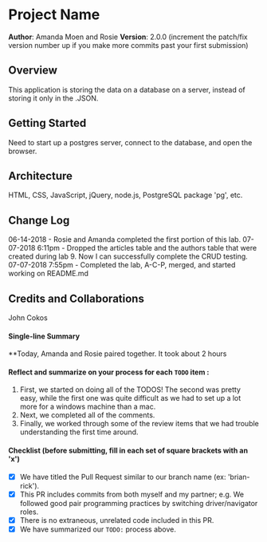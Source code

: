# Project Name

**Author**: Amanda Moen and Rosie
**Version**: 2.0.0 (increment the patch/fix version number up if you make more commits past your first submission)

## Overview
This application is storing the data on a database on a server, instead of storing it only in the .JSON.

## Getting Started
Need to start up a postgres server, connect to the database, and open the browser.

## Architecture
HTML, CSS, JavaScript, jQuery, node.js, PostgreSQL package 'pg', etc.

## Change Log
06-14-2018 - Rosie and Amanda completed the first portion of this lab.
07-07-2018 6:11pm - Dropped the articles table and the authors table that were created during lab 9.  Now I can successfully complete the CRUD testing.
07-07-2018 7:55pm - Completed the lab, A-C-P, merged, and started working on README.md

## Credits and Collaborations
John Cokos


#### Single-line Summary
**Today, Amanda and Rosie paired together. It took about 2 hours

#### Reflect and summarize on your process for each `TODO` item :  
 1. First, we started on doing all of the TODOS! The second was pretty easy, while the first one was quite difficult as we had to set up a lot more for a windows machine than a mac.
 2. Next, we completed all of the comments.
 3. Finally, we worked through some of the review items that we had trouble understanding the first time around.

#### Checklist (before submitting, fill in each set of square brackets with an 'x')
- [x] We have titled the Pull Request similar to our branch name (ex: 'brian-rick'). 
- [x] This PR includes commits from both myself and my partner; e.g. We followed good pair programming practices by switching driver/navigator roles.
- [x] There is no extraneous, unrelated code included in this PR.
- [x] We have summarized our `TODO:` process above.
